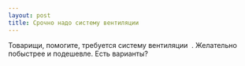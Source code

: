 ```yaml
---
layout: post 
title: Срочно надо систему вентиляции ‌ ‌ 
--- 
```

Товарищи, помогите, требуется систему вентиляции ‌ ‌. Желательно побыстрее и подешевле. Есть варианты?